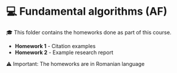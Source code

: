 # 💻 Fundamental algorithms (AF) 

🎓 This folder contains the homeworks done as part of this course.

<ul>
  <li>
    <strong>Homework 1</strong> - Citation examples
  </li>
  <li>
    <strong>Homework 2</strong> - Example research report
  </li>
</ul>


⚠️ Important: The homeworks are in Romanian language
